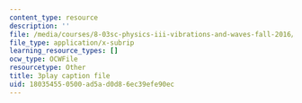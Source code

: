 ```yaml
---
content_type: resource
description: ''
file: /media/courses/8-03sc-physics-iii-vibrations-and-waves-fall-2016/180354550500ad5ad0d86ec39efe90ec_1JeBWHzrRD4.srt
file_type: application/x-subrip
learning_resource_types: []
ocw_type: OCWFile
resourcetype: Other
title: 3play caption file
uid: 18035455-0500-ad5a-d0d8-6ec39efe90ec
---
```

